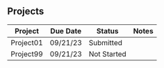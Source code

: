 ## Projects



| Project | Due Date | Status | Notes |
| ------- | -------- | ------ | ----- |
|    Project01     | 09/21/23  |   Submitted     |       |
|     Project99    | 09/21/23  |   Not Started     |  |
